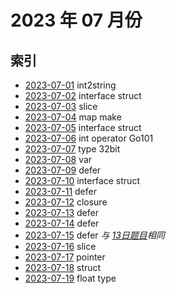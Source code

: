 # 2023 年 07 月份

## 索引

- [2023-07-01](./01/README.md) int2string
- [2023-07-02](./02/README.md) interface struct
- [2023-07-03](./03/README.md) slice
- [2023-07-04](./04/README.md) map make
- [2023-07-05](./05/README.md) interface struct
- [2023-07-06](./06/README.md) int operator Go101
- [2023-07-07](./07/README.md) type 32bit
- [2023-07-08](./08/README.md) var
- [2023-07-09](./09/README.md) defer
- [2023-07-10](./10/README.md) interface struct
- [2023-07-11](./11/README.md) defer
- [2023-07-12](./12/README.md) closure
- [2023-07-13](./13/README.md) defer
- [2023-07-14](./14/README.md) defer
- [2023-07-15](./15/README.md) defer *与 [13日题目](./13/README.md)相同*
- [2023-07-16](./16/README.md) slice
- [2023-07-17](./17/README.md) pointer
- [2023-07-18](./18/README.md) struct
- [2023-07-19](./19/README.md) float type
